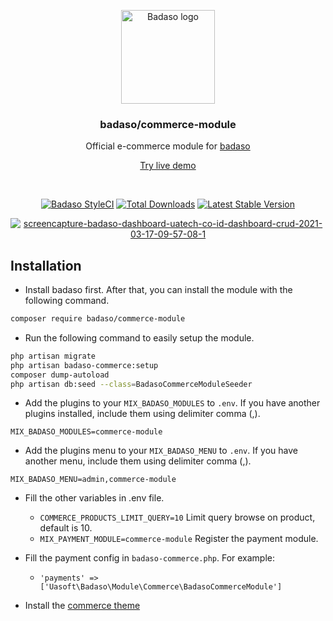 <p align="center">
  <a href="https://badaso-docs.uatech.co.id/">
    <img src="https://i.ibb.co/L5tMztM/badaso-commerce-logo.png" width="150px" alt="Badaso logo" />
  </a>
</p>
<h3 align="center">badaso/commerce-module</h3>
<p align="center">Official e-commerce module for <a href="https://github.com/uasoft-indonesia/badaso">badaso</a></p>
<p align="center"><a href="https://badaso-demo.uatech.co.id/commerce" target="_blank">Try live demo</a></p>
<br />

<p align="center">
<a href="https://github.styleci.io/repos/347838630"><img src="https://github.styleci.io/repos/347838630/shield" alt="Badaso StyleCI"></a>
<a href="https://packagist.org/packages/uasoft-indonesia/badaso"><img src="https://img.shields.io/packagist/dt/badaso/core" alt="Total Downloads"></a>
<a href="https://packagist.org/packages/uasoft-indonesia/badaso"><img src="https://img.shields.io/packagist/v/badaso/core" alt="Latest Stable Version"></a>
</p>

<p align="center">
  <a href="https://badaso-docs.uatech.co.id/">
    <img src="https://i.ibb.co/mTdhq0T/Screen-Shot-2021-12-08-at-22-47-51.png" alt="screencapture-badaso-dashboard-uatech-co-id-dashboard-crud-2021-03-17-09-57-08-1" />
  </a>
</p>

## Installation
- Install badaso first. After that, you can install the module with the following command.

```bash
composer require badaso/commerce-module
```

- Run the following command to easily setup the module.

```bash
php artisan migrate
php artisan badaso-commerce:setup
composer dump-autoload
php artisan db:seed --class=BadasoCommerceModuleSeeder
```

- Add the plugins to your `MIX_BADASO_MODULES` to `.env`. If you have another plugins installed, include them using delimiter comma (,).

```
MIX_BADASO_MODULES=commerce-module
```

- Add the plugins menu to your `MIX_BADASO_MENU` to `.env`. If you have another menu, include them using delimiter comma (,).

```
MIX_BADASO_MENU=admin,commerce-module
```

- Fill the other variables in .env file.
  - `COMMERCE_PRODUCTS_LIMIT_QUERY=10` Limit query browse on product, default is 10.
  - `MIX_PAYMENT_MODULE=commerce-module` Register the payment module.

- Fill the payment config in `badaso-commerce.php`. For example:
  - `'payments' => ['Uasoft\Badaso\Module\Commerce\BadasoCommerceModule']`

- Install the [commerce theme](https://github.com/uasoft-indonesia/badaso-commerce-theme)
